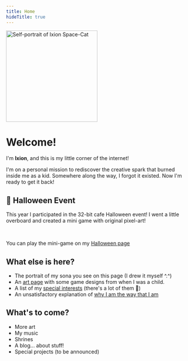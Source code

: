 ```yaml
---
title: Home
hideTitle: true
---
```


<img src="/images/art/ixion-portrait-500.jpg" alt="Self-portrait of Ixion Space-Cat" width=250px class="float-right border-image">

# Welcome!

I'm **Ixion**, and this is my little corner of the internet!

I'm on a personal mission to rediscover the creative spark that burned inside me as a kid. Somewhere along the way, I forgot it existed. Now I'm ready to get it back!

## 🎃 Halloween Event

This year I participated in the 32-bit cafe Halloween event! I went a little overboard and created a mini game with original pixel-art!

<img src="/images/share/ghost.gif" alt="">
<img src="/images/share/pumpkin1.png" alt="">
<img src="/images/share/zombie.gif" alt="">
<img src="/images/share/skeleton.gif" alt="">

You can play the mini-game on my [Halloween page](/events/2024/halloween/)

## What else is here?

- The portrait of my sona you see on this page (I drew it myself ^.^)
- An [art page](/art/) with some game designs from when I was a child.
- A list of my [special interests](/interests/) (there's a lot of them 🤯)
- An unsatisfactory explanation of [why I am the way that I am](/about/)

## What's to come?

- More art
- My music
- Shrines
- A blog... about stuff!
- Special projects (to be announced)
